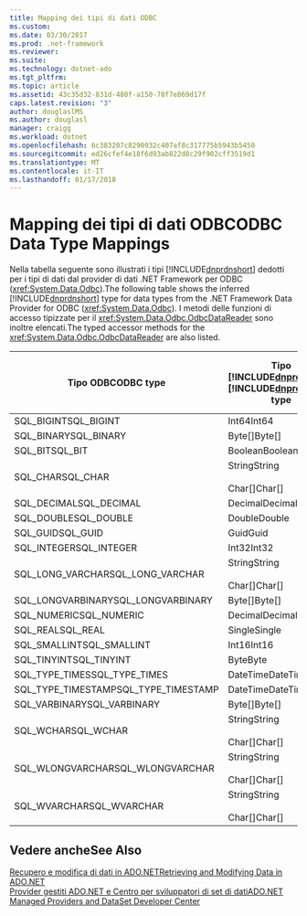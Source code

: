 ```yaml
---
title: Mapping dei tipi di dati ODBC
ms.custom: 
ms.date: 03/30/2017
ms.prod: .net-framework
ms.reviewer: 
ms.suite: 
ms.technology: dotnet-ado
ms.tgt_pltfrm: 
ms.topic: article
ms.assetid: 43c35d32-831d-480f-a150-78f7e869d17f
caps.latest.revision: "3"
author: douglaslMS
ms.author: douglasl
manager: craigg
ms.workload: dotnet
ms.openlocfilehash: 6c383207c8290932c407af8c317775b5943b5450
ms.sourcegitcommit: ed26cfef4e18f6d93ab822d8c29f902cff3519d1
ms.translationtype: MT
ms.contentlocale: it-IT
ms.lasthandoff: 01/17/2018
---
```

# <a name="odbc-data-type-mappings"></a><span data-ttu-id="509b1-102">Mapping dei tipi di dati ODBC</span><span class="sxs-lookup"><span data-stu-id="509b1-102">ODBC Data Type Mappings</span></span>
<span data-ttu-id="509b1-103">Nella tabella seguente sono illustrati i tipi [!INCLUDE[dnprdnshort](../../../../includes/dnprdnshort-md.md)] dedotti per i tipi di dati dal provider di dati .NET Framework per ODBC (<xref:System.Data.Odbc>).</span><span class="sxs-lookup"><span data-stu-id="509b1-103">The following table shows the inferred [!INCLUDE[dnprdnshort](../../../../includes/dnprdnshort-md.md)] type for data types from the .NET Framework Data Provider for ODBC (<xref:System.Data.Odbc>).</span></span> <span data-ttu-id="509b1-104">I metodi delle funzioni di accesso tipizzate per il <xref:System.Data.Odbc.OdbcDataReader> sono inoltre elencati.</span><span class="sxs-lookup"><span data-stu-id="509b1-104">The typed accessor methods for the <xref:System.Data.Odbc.OdbcDataReader> are also listed.</span></span>  
  
|<span data-ttu-id="509b1-105">Tipo ODBC</span><span class="sxs-lookup"><span data-stu-id="509b1-105">ODBC type</span></span>|<span data-ttu-id="509b1-106">Tipo [!INCLUDE[dnprdnshort](../../../../includes/dnprdnshort-md.md)]</span><span class="sxs-lookup"><span data-stu-id="509b1-106">[!INCLUDE[dnprdnshort](../../../../includes/dnprdnshort-md.md)] type</span></span>|<span data-ttu-id="509b1-107">Funzione di accesso tipizzata [!INCLUDE[dnprdnshort](../../../../includes/dnprdnshort-md.md)]</span><span class="sxs-lookup"><span data-stu-id="509b1-107">[!INCLUDE[dnprdnshort](../../../../includes/dnprdnshort-md.md)] typed accessor</span></span>|  
|---------------|----------------------------------------------------------------------|--------------------------------------------------------------------------------|  
|<span data-ttu-id="509b1-108">SQL_BIGINT</span><span class="sxs-lookup"><span data-stu-id="509b1-108">SQL_BIGINT</span></span>|<span data-ttu-id="509b1-109">Int64</span><span class="sxs-lookup"><span data-stu-id="509b1-109">Int64</span></span>|<span data-ttu-id="509b1-110">GetInt64()</span><span class="sxs-lookup"><span data-stu-id="509b1-110">GetInt64()</span></span>|  
|<span data-ttu-id="509b1-111">SQL_BINARY</span><span class="sxs-lookup"><span data-stu-id="509b1-111">SQL_BINARY</span></span>|<span data-ttu-id="509b1-112">Byte[]</span><span class="sxs-lookup"><span data-stu-id="509b1-112">Byte[]</span></span>|<span data-ttu-id="509b1-113">GetBytes()</span><span class="sxs-lookup"><span data-stu-id="509b1-113">GetBytes()</span></span>|  
|<span data-ttu-id="509b1-114">SQL_BIT</span><span class="sxs-lookup"><span data-stu-id="509b1-114">SQL_BIT</span></span>|<span data-ttu-id="509b1-115">Boolean</span><span class="sxs-lookup"><span data-stu-id="509b1-115">Boolean</span></span>|<span data-ttu-id="509b1-116">GetBoolean()</span><span class="sxs-lookup"><span data-stu-id="509b1-116">GetBoolean()</span></span>|  
|<span data-ttu-id="509b1-117">SQL_CHAR</span><span class="sxs-lookup"><span data-stu-id="509b1-117">SQL_CHAR</span></span>|<span data-ttu-id="509b1-118">String</span><span class="sxs-lookup"><span data-stu-id="509b1-118">String</span></span><br /><br /> <span data-ttu-id="509b1-119">Char[]</span><span class="sxs-lookup"><span data-stu-id="509b1-119">Char[]</span></span>|<span data-ttu-id="509b1-120">GetString()</span><span class="sxs-lookup"><span data-stu-id="509b1-120">GetString()</span></span><br /><br /> <span data-ttu-id="509b1-121">GetChars()</span><span class="sxs-lookup"><span data-stu-id="509b1-121">GetChars()</span></span>|  
|<span data-ttu-id="509b1-122">SQL_DECIMAL</span><span class="sxs-lookup"><span data-stu-id="509b1-122">SQL_DECIMAL</span></span>|<span data-ttu-id="509b1-123">Decimal</span><span class="sxs-lookup"><span data-stu-id="509b1-123">Decimal</span></span>|<span data-ttu-id="509b1-124">GetDecimal()</span><span class="sxs-lookup"><span data-stu-id="509b1-124">GetDecimal()</span></span>|  
|<span data-ttu-id="509b1-125">SQL_DOUBLE</span><span class="sxs-lookup"><span data-stu-id="509b1-125">SQL_DOUBLE</span></span>|<span data-ttu-id="509b1-126">Double</span><span class="sxs-lookup"><span data-stu-id="509b1-126">Double</span></span>|<span data-ttu-id="509b1-127">GetDouble()</span><span class="sxs-lookup"><span data-stu-id="509b1-127">GetDouble()</span></span>|  
|<span data-ttu-id="509b1-128">SQL_GUID</span><span class="sxs-lookup"><span data-stu-id="509b1-128">SQL_GUID</span></span>|<span data-ttu-id="509b1-129">Guid</span><span class="sxs-lookup"><span data-stu-id="509b1-129">Guid</span></span>|<span data-ttu-id="509b1-130">GetGuid()</span><span class="sxs-lookup"><span data-stu-id="509b1-130">GetGuid()</span></span>|  
|<span data-ttu-id="509b1-131">SQL_INTEGER</span><span class="sxs-lookup"><span data-stu-id="509b1-131">SQL_INTEGER</span></span>|<span data-ttu-id="509b1-132">Int32</span><span class="sxs-lookup"><span data-stu-id="509b1-132">Int32</span></span>|<span data-ttu-id="509b1-133">GetInt32()</span><span class="sxs-lookup"><span data-stu-id="509b1-133">GetInt32()</span></span>|  
|<span data-ttu-id="509b1-134">SQL_LONG_VARCHAR</span><span class="sxs-lookup"><span data-stu-id="509b1-134">SQL_LONG_VARCHAR</span></span>|<span data-ttu-id="509b1-135">String</span><span class="sxs-lookup"><span data-stu-id="509b1-135">String</span></span><br /><br /> <span data-ttu-id="509b1-136">Char[]</span><span class="sxs-lookup"><span data-stu-id="509b1-136">Char[]</span></span>|<span data-ttu-id="509b1-137">GetString()</span><span class="sxs-lookup"><span data-stu-id="509b1-137">GetString()</span></span><br /><br /> <span data-ttu-id="509b1-138">GetChars()</span><span class="sxs-lookup"><span data-stu-id="509b1-138">GetChars()</span></span>|  
|<span data-ttu-id="509b1-139">SQL_LONGVARBINARY</span><span class="sxs-lookup"><span data-stu-id="509b1-139">SQL_LONGVARBINARY</span></span>|<span data-ttu-id="509b1-140">Byte[]</span><span class="sxs-lookup"><span data-stu-id="509b1-140">Byte[]</span></span>|<span data-ttu-id="509b1-141">GetBytes()</span><span class="sxs-lookup"><span data-stu-id="509b1-141">GetBytes()</span></span>|  
|<span data-ttu-id="509b1-142">SQL_NUMERIC</span><span class="sxs-lookup"><span data-stu-id="509b1-142">SQL_NUMERIC</span></span>|<span data-ttu-id="509b1-143">Decimal</span><span class="sxs-lookup"><span data-stu-id="509b1-143">Decimal</span></span>|<span data-ttu-id="509b1-144">GetDecimal()</span><span class="sxs-lookup"><span data-stu-id="509b1-144">GetDecimal()</span></span>|  
|<span data-ttu-id="509b1-145">SQL_REAL</span><span class="sxs-lookup"><span data-stu-id="509b1-145">SQL_REAL</span></span>|<span data-ttu-id="509b1-146">Single</span><span class="sxs-lookup"><span data-stu-id="509b1-146">Single</span></span>|<span data-ttu-id="509b1-147">GetFloat()</span><span class="sxs-lookup"><span data-stu-id="509b1-147">GetFloat()</span></span>|  
|<span data-ttu-id="509b1-148">SQL_SMALLINT</span><span class="sxs-lookup"><span data-stu-id="509b1-148">SQL_SMALLINT</span></span>|<span data-ttu-id="509b1-149">Int16</span><span class="sxs-lookup"><span data-stu-id="509b1-149">Int16</span></span>|<span data-ttu-id="509b1-150">GetInt16()</span><span class="sxs-lookup"><span data-stu-id="509b1-150">GetInt16()</span></span>|  
|<span data-ttu-id="509b1-151">SQL_TINYINT</span><span class="sxs-lookup"><span data-stu-id="509b1-151">SQL_TINYINT</span></span>|<span data-ttu-id="509b1-152">Byte</span><span class="sxs-lookup"><span data-stu-id="509b1-152">Byte</span></span>|<span data-ttu-id="509b1-153">GetByte()</span><span class="sxs-lookup"><span data-stu-id="509b1-153">GetByte()</span></span>|  
|<span data-ttu-id="509b1-154">SQL_TYPE_TIMES</span><span class="sxs-lookup"><span data-stu-id="509b1-154">SQL_TYPE_TIMES</span></span>|<span data-ttu-id="509b1-155">DateTime</span><span class="sxs-lookup"><span data-stu-id="509b1-155">DateTime</span></span>|<span data-ttu-id="509b1-156">GetDateTime()</span><span class="sxs-lookup"><span data-stu-id="509b1-156">GetDateTime()</span></span>|  
|<span data-ttu-id="509b1-157">SQL_TYPE_TIMESTAMP</span><span class="sxs-lookup"><span data-stu-id="509b1-157">SQL_TYPE_TIMESTAMP</span></span>|<span data-ttu-id="509b1-158">DateTime</span><span class="sxs-lookup"><span data-stu-id="509b1-158">DateTime</span></span>|<span data-ttu-id="509b1-159">GetDateTime()</span><span class="sxs-lookup"><span data-stu-id="509b1-159">GetDateTime()</span></span>|  
|<span data-ttu-id="509b1-160">SQL_VARBINARY</span><span class="sxs-lookup"><span data-stu-id="509b1-160">SQL_VARBINARY</span></span>|<span data-ttu-id="509b1-161">Byte[]</span><span class="sxs-lookup"><span data-stu-id="509b1-161">Byte[]</span></span>|<span data-ttu-id="509b1-162">GetBytes()</span><span class="sxs-lookup"><span data-stu-id="509b1-162">GetBytes()</span></span>|  
|<span data-ttu-id="509b1-163">SQL_WCHAR</span><span class="sxs-lookup"><span data-stu-id="509b1-163">SQL_WCHAR</span></span>|<span data-ttu-id="509b1-164">String</span><span class="sxs-lookup"><span data-stu-id="509b1-164">String</span></span><br /><br /> <span data-ttu-id="509b1-165">Char[]</span><span class="sxs-lookup"><span data-stu-id="509b1-165">Char[]</span></span>|<span data-ttu-id="509b1-166">GetString()</span><span class="sxs-lookup"><span data-stu-id="509b1-166">GetString()</span></span><br /><br /> <span data-ttu-id="509b1-167">GetChars()</span><span class="sxs-lookup"><span data-stu-id="509b1-167">GetChars()</span></span>|  
|<span data-ttu-id="509b1-168">SQL_WLONGVARCHAR</span><span class="sxs-lookup"><span data-stu-id="509b1-168">SQL_WLONGVARCHAR</span></span>|<span data-ttu-id="509b1-169">String</span><span class="sxs-lookup"><span data-stu-id="509b1-169">String</span></span><br /><br /> <span data-ttu-id="509b1-170">Char[]</span><span class="sxs-lookup"><span data-stu-id="509b1-170">Char[]</span></span>|<span data-ttu-id="509b1-171">GetString()</span><span class="sxs-lookup"><span data-stu-id="509b1-171">GetString()</span></span><br /><br /> <span data-ttu-id="509b1-172">GetChars()</span><span class="sxs-lookup"><span data-stu-id="509b1-172">GetChars()</span></span>|  
|<span data-ttu-id="509b1-173">SQL_WVARCHAR</span><span class="sxs-lookup"><span data-stu-id="509b1-173">SQL_WVARCHAR</span></span>|<span data-ttu-id="509b1-174">String</span><span class="sxs-lookup"><span data-stu-id="509b1-174">String</span></span><br /><br /> <span data-ttu-id="509b1-175">Char[]</span><span class="sxs-lookup"><span data-stu-id="509b1-175">Char[]</span></span>|<span data-ttu-id="509b1-176">GetString()</span><span class="sxs-lookup"><span data-stu-id="509b1-176">GetString()</span></span><br /><br /> <span data-ttu-id="509b1-177">GetChars()</span><span class="sxs-lookup"><span data-stu-id="509b1-177">GetChars()</span></span>|  
  
## <a name="see-also"></a><span data-ttu-id="509b1-178">Vedere anche</span><span class="sxs-lookup"><span data-stu-id="509b1-178">See Also</span></span>  
 [<span data-ttu-id="509b1-179">Recupero e modifica di dati in ADO.NET</span><span class="sxs-lookup"><span data-stu-id="509b1-179">Retrieving and Modifying Data in ADO.NET</span></span>](../../../../docs/framework/data/adonet/retrieving-and-modifying-data.md)  
 [<span data-ttu-id="509b1-180">Provider gestiti ADO.NET e Centro per sviluppatori di set di dati</span><span class="sxs-lookup"><span data-stu-id="509b1-180">ADO.NET Managed Providers and DataSet Developer Center</span></span>](http://go.microsoft.com/fwlink/?LinkId=217917)
